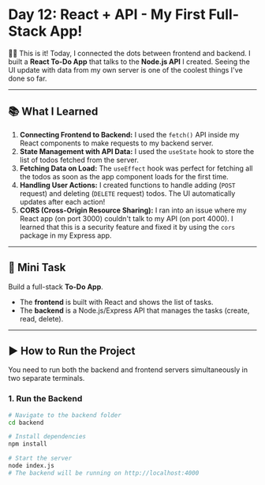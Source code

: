 # Day 12: React + API - My First Full-Stack App!

👨‍💻 This is it! Today, I connected the dots between frontend and backend. I built a **React To-Do App** that talks to the **Node.js API** I created. Seeing the UI update with data from my own server is one of the coolest things I've done so far.

---

## 📚 What I Learned

1.  **Connecting Frontend to Backend:** I used the `fetch()` API inside my React components to make requests to my backend server.
2.  **State Management with API Data:** I used the `useState` hook to store the list of todos fetched from the server.
3.  **Fetching Data on Load:** The `useEffect` hook was perfect for fetching all the todos as soon as the app component loads for the first time.
4.  **Handling User Actions:** I created functions to handle adding (`POST` request) and deleting (`DELETE` request) todos. The UI automatically updates after each action!
5.  **CORS (Cross-Origin Resource Sharing):** I ran into an issue where my React app (on port 3000) couldn't talk to my API (on port 4000). I learned that this is a security feature and fixed it by using the `cors` package in my Express app.

---

## 📝 Mini Task

Build a full-stack **To-Do App**.
* The **frontend** is built with React and shows the list of tasks.
* The **backend** is a Node.js/Express API that manages the tasks (create, read, delete).

---

## ▶️ How to Run the Project

You need to run both the backend and frontend servers simultaneously in two separate terminals.

### 1. Run the Backend

```bash
# Navigate to the backend folder
cd backend

# Install dependencies
npm install

# Start the server
node index.js
# The backend will be running on http://localhost:4000

